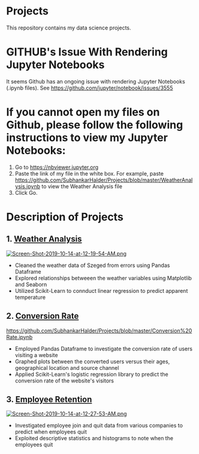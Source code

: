 # Projects
This repository contains my data science projects.

# GITHUB's Issue With Rendering Jupyter Notebooks
It seems Github has an ongoing issue with rendering Jupyter Notebooks (.ipynb files). See https://github.com/jupyter/notebook/issues/3555

# If you cannot open my files on Github, please follow the following instructions to view my Jupyter Notebooks:
1. Go to https://nbviewer.jupyter.org
2. Paste the link of my file in the white box. For example, paste https://github.com/SubhankarHalder/Projects/blob/master/WeatherAnalysis.ipynb 
to view the Weather Analysis file
3. Click Go. 

# Description of Projects

## 1. [Weather Analysis](https://github.com/SubhankarHalder/Projects/blob/master/WeatherAnalysis.ipynb)
[![Screen-Shot-2019-10-14-at-12-19-54-AM.png](https://i.postimg.cc/grbbWCDT/Screen-Shot-2019-10-14-at-12-19-54-AM.png)](https://postimg.cc/RJdD1b27)

- Cleaned the weather data of Szeged from errors using Pandas Dataframe
- Explored relationships betweeen the weather variables using Matplotlib and Seaborn
- Utilized Scikit-Learn to connduct linear regression to predict apparent temperature 

## 2. [Conversion Rate](https://github.com/SubhankarHalder/Projects/blob/master/Conversion%20Rate.ipynb)
https://github.com/SubhankarHalder/Projects/blob/master/Conversion%20Rate.ipynb
- Employed Pandas Dataframe to investigate the conversion rate of users visiting a website 
- Graphed plots between the converted users versus their ages, geographical location and source channel 
- Applied Scikit-Learn's logistic regression library to predict the conversion rate of the website's visitors

## 3. [Employee Retention](https://github.com/SubhankarHalder/Projects/blob/master/Employee%20Retention.ipynb)
[![Screen-Shot-2019-10-14-at-12-27-53-AM.png](https://i.postimg.cc/fTWr372P/Screen-Shot-2019-10-14-at-12-27-53-AM.png)](https://postimg.cc/mhqwJ9G3)
- Investigated employee join and quit data from various companies to predict when employees quit
- Exploited descriptive statistics and histograms to note when the employees quit

